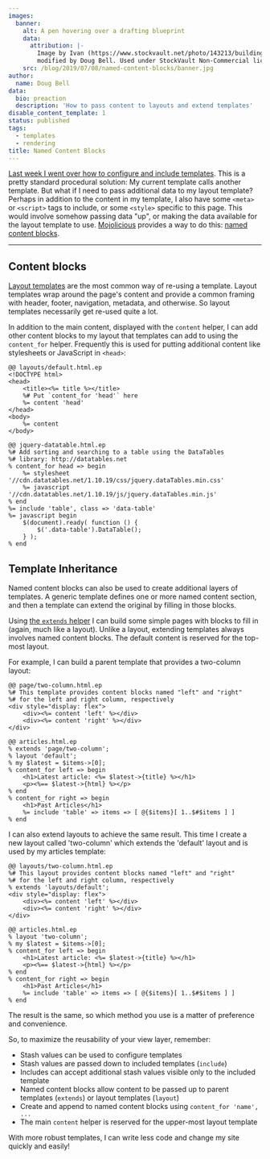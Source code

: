 ```yaml
---
images:
  banner:
    alt: A pen hovering over a drafting blueprint
    data:
      attribution: |-
        Image by Ivan (https://www.stockvault.net/photo/143213/building-blueprint),
        modified by Doug Bell. Used under StockVault Non-Commercial license.
    src: /blog/2019/07/08/named-content-blocks/banner.jpg
author:
  name: Doug Bell
data:
  bio: preaction
  description: 'How to pass content to layouts and extend templates'
disable_content_template: 1
status: published
tags:
  - templates
  - rendering
title: Named Content Blocks
---
```


[Last week I went over how to configure and include
templates](/blog/2019/07/01/a-reusable-view-layer/). This
is a pretty standard procedural solution: My current template calls
another template. But what if I need to pass additional data to my
layout template? Perhaps in addition to the content in my template,
I also have some `<meta>` or `<script>` tags to include, or some
`<style>` specific to this page. This would involve somehow passing data
"up", or making the data available for the layout template to use.
[Mojolicious](http://mojolicious.org) provides a way to do this: [named
content
blocks](https://mojolicious.org/perldoc/Mojolicious/Guides/Rendering#Content-blocks).

---

## Content blocks

[Layout
templates](https://mojolicious.org/perldoc/Mojolicious/Guides/Rendering#Layouts)
are the most common way of re-using a template. Layout templates wrap
around the page's content and provide a common framing with header,
footer, navigation, metadata, and otherwise. So layout templates
necessarily get re-used quite a lot.

In addition to the main content, displayed with the `content` helper,
I can add other content blocks to my layout that templates can add to
using the `content_for` helper. Frequently this is used for putting
additional content like stylesheets or JavaScript in `<head>`:

    @@ layouts/default.html.ep
    <!DOCTYPE html>
    <head>
        <title><%= title %></title>
        %# Put `content_for 'head'` here
        %= content 'head'
    </head>
    <body>
        %= content
    </body>

    @@ jquery-datatable.html.ep
    %# Add sorting and searching to a table using the DataTables
    %# library: http://datatables.net
    % content_for head => begin
        %= stylesheet '//cdn.datatables.net/1.10.19/css/jquery.dataTables.min.css'
        %= javascript '//cdn.datatables.net/1.10.19/js/jquery.dataTables.min.js'
    % end
    %= include 'table', class => 'data-table'
    %= javascript begin
        $(document).ready( function () {
            $('.data-table').DataTable();
        } );
    % end

## Template Inheritance

Named content blocks can also be used to create additional layers of
templates. A generic template defines one or more named content section,
and then a template can extend the original by filling in those blocks.

Using [the `extends`
helper](https://mojolicious.org/perldoc/Mojolicious/Guides/Rendering#Template-inheritance)
I can build some simple pages with blocks to fill in (again, much like
a layout). Unlike a layout, extending templates always involves named
content blocks. The default content is reserved for the top-most layout.

For example, I can build a parent template that provides a two-column
layout:

    @@ page/two-column.html.ep
    %# This template provides content blocks named "left" and "right"
    %# for the left and right column, respectively
    <div style="display: flex">
        <div><%= content 'left' %></div>
        <div><%= content 'right' %></div>
    </div>

    @@ articles.html.ep
    % extends 'page/two-column';
    % layout 'default';
    % my $latest = $items->[0];
    % content_for left => begin
        <h1>Latest article: <%= $latest->{title} %></h1>
        <p><%== $latest->{html} %></p>
    % end
    % content_for right => begin
        <h1>Past Articles</h1>
        %= include 'table' => items => [ @{$items}[ 1..$#$items ] ]
    % end

I can also extend layouts to achieve the same result. This time I create
a new layout called 'two-column' which extends the 'default' layout and
is used by my articles template:

    @@ layouts/two-column.html.ep
    %# This layout provides content blocks named "left" and "right"
    %# for the left and right column, respectively
    % extends 'layouts/default';
    <div style="display: flex">
        <div><%= content 'left' %></div>
        <div><%= content 'right' %></div>
    </div>

    @@ articles.html.ep
    % layout 'two-column';
    % my $latest = $items->[0];
    % content_for left => begin
        <h1>Latest article: <%= $latest->{title} %></h1>
        <p><%== $latest->{html} %></p>
    % end
    % content_for right => begin
        <h1>Past Articles</h1>
        %= include 'table' => items => [ @{$items}[ 1..$#$items ] ]
    % end

The result is the same, so which method you use is a matter of
preference and convenience.

So, to maximize the reusability of your view layer, remember:

* Stash values can be used to configure templates
* Stash values are passed down to included templates (`include`)
* Includes can accept additional stash values visible only to the
  included template
* Named content blocks allow content to be passed up to parent templates
  (`extends`) or layout templates (`layout`)
* Create and append to named content blocks using `content_for 'name',
  ...`
* The main `content` helper is reserved for the upper-most layout
  template

With more robust templates, I can write less code and change my site
quickly and easily!
